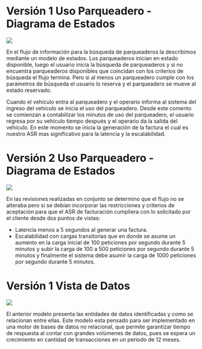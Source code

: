 # Versión 1 Uso Parqueadero - Diagrama de Estados
![](https://github.com/MISO-4206/201820-Repo-Grupo-01/blob/master/Imagenes/vista_informacion_sp1.jpg)

En el flujo de información para la búsqueda de parqueaderos la describimos mediante un modelo de estados. Los parqueaderos inician en estado disponible, luego el usuario inicia la búsqueda de parqueaderos y si no encuentra parqueaderos disponibles que coincidan con los criterios de búsqueda el flujo termina. Pero si al menos un parqueadero cumple con los parámetros de búsqueda el usuario lo reserva y el parqueadero se mueve al estado reservado.

Cuando el vehículo entra al parqueadero y el operario informa al sistema del ingreso del vehículo se inicia el uso del parqueadero. Desde este comento se comienzan a contabilizar los minutos de uso del parqueadero, el usuario regresa por su vehículo tiempo después y el operario da la salida del vehículo. En este momento se inicia la generación de la factura el cual es nuestro ASR mas significativo para la latencia y la escalabilidad. 



# Versión 2 Uso Parqueadero - Diagrama de Estados
![](https://github.com/MISO-4206/201820-Repo-Grupo-01/blob/master/Imagenes/vista_informacion_sp2.jpg)

En las revisiones realizadas en conjunto se determino que el flujo no se alteraba pero si se debían incorporar las restricciones y criterios de aceptación para que el ASR de facturación cumpliera con lo solicitado por el cliente desde dos puntos de vistas:

* Latencia menos a 5 segundos al generar una factura.
* Escalabilidad con cargas transitorias que en donde se asume un aumento en la carga inicial de 100 peticiones por segundo durante 5 minutos y subir la carga de 100  a 500 peticiones por segundo durante 5 minutos y finalmente el sistema debe asumir la carga de 1000 peticiones por segundo durante 5 minutos.



# Versión 1 Vista de Datos
![](https://github.com/MISO-4206/201820-Repo-Grupo-01/blob/master/Imagenes/ModeloERv2.png)

El anterior modelo presenta las entidades de datos identificadas y como se relacionan entre ellas. Este modelo esta pensado para ser implementado en una motor de bases de datos no relacional, que permite garantizar tiempo de respuesta al contar con grandes volúmenes de datos, pues se espera un crecimiento en cantidad de transacciones en un periodo de 12 meses.